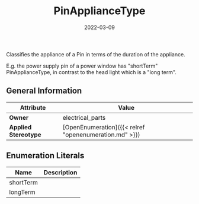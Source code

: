 ﻿---
title: PinApplianceType
toc: false
type: specs
date: "2022-03-09"
draft: false
specification: VEC
version: 2.0.0
documentType: "Recommendation"
elementType: Class
classes:
  - PinApplianceType
menu_name: vec-2.0.0
---
<p> Classifies the appliance of a Pin in terms of the duration of the appliance.     </p>      <p> E.g. the power supply pin of a power window has &quot;shortTerm&quot; PinApplianceType, in contrast to the head light which is a &quot;long term&quot;.      </p>

## General Information

| Attribute               | Value |
|-------------------------|-------|
| **Owner**               | electrical_parts |
| **Applied Stereotype**  | [OpenEnumeration]({{< relref "openenumeration.md" >}})<br/>  |

## Enumeration Literals
| Name          | **Description** |
|---------------|-----------------|
| shortTerm |  |
| longTerm |  |
